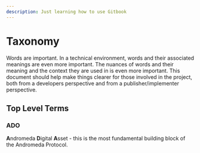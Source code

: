 ```yaml
---
description: Just learning how to use Gitbook
---
```


# Taxonomy

Words are important. In a technical environment, words and their associated meanings are even more important. The nuances of words and their meaning and the context they are used in is even more important. This document should help make things clearer for those involved in the project, both from a developers perspective and from a publisher/implementer perspective.

## Top Level Terms

### ADO
**A**ndromeda **D**igital **A**sset - this is the most fundamental building block of the Andromeda Protocol.
